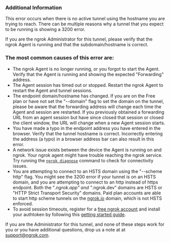### Additional Information

This error occurs when there is no active tunnel using the hostname you are trying to reach. There can be multiple reasons why a tunnel that you expect to be running is showing a 3200 error.

If you are the ngrok Administrator for this tunnel, please verify that the ngrok Agent is running and that the subdomain/hostname is correct.

### The most common causes of this error are:

- The ngrok Agent is no longer running, or you forgot to start the Agent.
Verify that the Agent is running and showing the expected "Forwarding" address.
- The Agent session has timed out or stopped.
Restart the ngrok Agent to restart the Agent and tunnel sessions.
- The endpoint domain/hostname has changed.
If you are on the Free plan or have not set the "--domain" flag to set the domain on the tunnel, please be aware that the forwarding address will change each time the Agent and session are restarted. If you previously obtained a forwarding URL from an agent session but have since closed that session or closed the client window, the URL will change when a new Agent session starts.
- You have made a typo in the endpoint address you have entered in the browser.
Verify that the tunnel hostname is correct. Incorrectly entering the address (a typo) in a browser address bar can also result in this error.
- A network issue exists between the device the Agent is running on and ngrok.
Your ngrok agent might have trouble reaching the ngrok service. Try running the [`ngrok diagnose`](https://ngrok.com/docs/secure-tunnels/ngrok-agent/diagnose-command) command to check for connectivity issues.
- You are attempting to connect to an HSTS domain using the "--scheme http" flag.
You might see the 3200 error if your tunnel is on an HSTS domain, and you are attempting to connect to an http instead of https endpoint. Both the "*.ngrok.app" and "*.ngrok.dev" domains are HSTS or "HTTP Strict Transport Security" domains. Paid plan accounts are able to start http scheme tunnels on the [ngrok.io](http://ngrok.io/) domain, which is not HSTS enforced.
- To avoid session timeouts, register for a [free ngrok account](https://dashboard.ngrok.com/signup) and install your authtoken by following this [getting started guide](https://dashboard.ngrok.com/get-started/your-authtoken).

If you are the Administrator for this tunnel, and none of these steps work for you or you have additional questions, drop us a note at at [support@ngrok.com](mailto:support@ngrok.com?subject=Help%20with%20ngrok%203200%20error).
